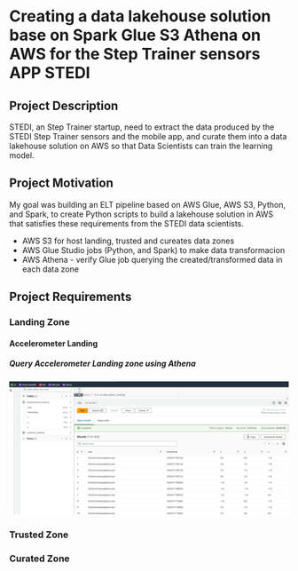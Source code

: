 # Creating a data lakehouse solution base on Spark Glue S3 Athena on AWS for the Step Trainer sensors APP  STEDI 


## Project Description 

STEDI, an Step Trainer startup, need to extract the data produced by the STEDI Step Trainer sensors and the mobile app, 
and curate them into a data lakehouse solution on AWS so that Data Scientists can train the learning model.

## Project Motivation

My goal was building an ELT pipeline based on AWS Glue, AWS S3, Python, and Spark, to create Python scripts to build a lakehouse solution in 
AWS that satisfies these requirements from the STEDI data scientists.

 * AWS S3 for host landing, trusted and cureates data zones
 * AWS Glue Studio jobs (Python, and Spark) to make data transformacion
 * AWS Athena - verify Glue job querying the created/transformed data in each data zone


## Project Requirements


### Landing Zone

#### Accelerometer Landing 

##### Query Accelerometer Landing zone using Athena


![Alt text](https://github.com/marciopintomotta/AWS_Lakehouse_Spark_Glue_S3_Athena_STEDI_Step_Trainer_Sensors/blob/master/images/accelerometer_landing.png " Accelerometer Landing Query")




### Trusted Zone

### Curated Zone
